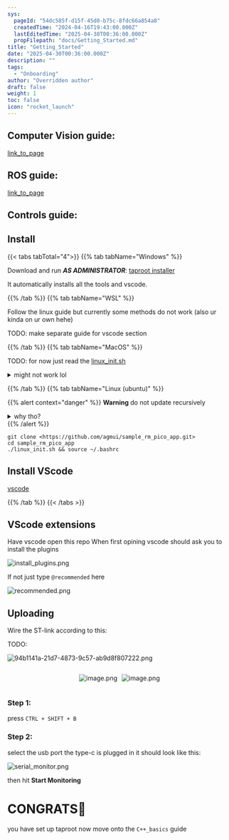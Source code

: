 ```yaml
---
sys:
  pageId: "54dc585f-d15f-45d0-b75c-8fdc66a854a8"
  createdTime: "2024-04-16T19:43:00.000Z"
  lastEditedTime: "2025-04-30T00:36:00.000Z"
  propFilepath: "docs/Getting_Started.md"
title: "Getting_Started"
date: "2025-04-30T00:36:00.000Z"
description: ""
tags:
  - "Onboarding"
author: "Overridden author"
draft: false
weight: 1
toc: false
icon: "rocket_launch"
---
```


## Computer Vision guide:

[link_to_page](86d45bc0-388b-4d26-8848-44f255f73d0e)

## ROS guide:

[link_to_page](3c76c1de-ec8f-46d6-8b0a-294005edc2d5)

## Controls guide:

## Install

{{< tabs tabTotal="4">}}
{{% tab tabName="Windows" %}}

Download and run _**AS ADMINISTRATOR**_: [taproot installer](https://github.com/Thornbots/TeachingFreshies/releases/tag/1.0)

It automatically installs all the tools and vscode.

{{% /tab %}}
{{% tab tabName="WSL" %}}

Follow the linux guide but currently some methods do not work (also ur kinda on ur own hehe)

TODO: make separate guide for vscode section

{{% /tab %}}
{{% tab tabName="MacOS" %}}

TODO: for now just read the [linux_init.sh](https://github.com/agmui/sample_rm_pico_app/blob/main/linux_init.sh)

<details>
<summary>might not work lol</summary>

`brew install libusb pkg-config`

Next install: [vscode](https://code.visualstudio.com/Download)

</details>

{{% /tab %}}
{{% tab tabName="Linux (ubuntu)" %}}

{{% alert context="danger" %}}
**Warning** do not update recursively
<details>
<summary>why tho?</summary>
There are some submodules that may go on for a while (like tinyusb) and I highly
recommend you don't need to get them.
If you want to see what submodules I update just look in `linux_init.sh`
</details>
{{% /alert %}}

```shell
git clone <https://github.com/agmui/sample_rm_pico_app.git>
cd sample_rm_pico_app
./linux_init.sh && source ~/.bashrc
```

## Install VScode

[vscode](https://code.visualstudio.com/Download)

{{% /tab %}}
{{< /tabs >}}

## VScode extensions

Have vscode open this repo
When first opining vscode should ask you to install the plugins

![install_plugins.png](https://prod-files-secure.s3.us-west-2.amazonaws.com/d518164a-d88e-44d1-a4ee-3adb3bd8bce0/89bd30f0-1825-4e77-867b-0a41ce370880/install_plugins.png?X-Amz-Algorithm=AWS4-HMAC-SHA256&X-Amz-Content-Sha256=UNSIGNED-PAYLOAD&X-Amz-Credential=ASIAZI2LB4665TW4NRYW%2F20250604%2Fus-west-2%2Fs3%2Faws4_request&X-Amz-Date=20250604T121554Z&X-Amz-Expires=3600&X-Amz-Security-Token=IQoJb3JpZ2luX2VjEFMaCXVzLXdlc3QtMiJGMEQCIC1lcnWEOzIQ63M5rUr5upw%2FXnJSAAiEYeW2Xd1f8vZ%2FAiA0KSX8tqxPGCLUvqQz1zjR%2FjA9GZVpV5uh19U6t1WI8ir%2FAwgsEAAaDDYzNzQyMzE4MzgwNSIMvlpFMyTVMxg2MXZ%2FKtwDQNR7vvojB3tNUkuq7QcIcuZ%2BWxEz0hkVqIT%2BFv6xngAf7ZVtNHRZO3q2HbV8Askker8U3IyxBSMpjaFKWS4zRHTL6vJiMehWngUy1Cehrh3kZbPv6afwgJQ4cexI4Uu312LznOrAWm3XMZb8bz2F4TJZm%2BKklBwZ8RP%2BX208aprxeKQEpcI7n9HoTM4DYdq7nIwKpWIWgF8lIetRIMseNVO5vo2N1GsE541OyMTBZSRRB7xSAxo247ik7h%2FZf67SVqbJvdL7KjKFSEaITL0g1NB5bD4sGVbTm4Fz96%2FQTQ9DHngPLs%2F6fnaQNfZU%2BZpfAMpdYlGQHSVcNSIhxx1s3ojfq2DJ8unv5LI0sxXrXMDlJg90XR6ZXQ0vtTYGaN4Gu4bCOFeZXvGtMCQ45zTYpwG7sZkyggkvSaOg92%2FtdfGxmmMA8jubeuCXerT5qBj8yWn5z6ytu3MTEJ4GUsS%2BJQAzWt15%2B4X405ocQ7tkw%2FYhwlD4jJS5wedmsPrfd%2BK9pWsOxPJEqkUtLNfC2LVd2T74IlJ0CbGeYWqbfAxZAWTIQiXSAW%2BfsrzNoSwr%2BWI3cvEa3KlJ1ylLiPSazT2CexNqNMAPoX4%2BzPyuj1s930KswL3xYTaUVrjeeK8wuNaAwgY6pgEYSQFNuFOo4g3LPFeksWbOA95O58qFJBYspqDoMoNJ1zD9xB9f%2Bt3UyfjaPyZkNhs%2Fs65xaengU0ITSAAb3ub4bU9Dy7PmxNc1VPn7PPanEDdecOiuTohJYWT2Pudb9rO84NhIYgD%2FsRTthy%2B001VbE0z1iyW1aLJ8ayGiiTSC0ksjbgI7Q4qpbsBTZz3gBR2Xl71rqy4ZVV%2FtNERtw4DW8Mw2ofnd&X-Amz-Signature=597d9aadb5b7dd14a516fe9761478feafb23be58ecc1295ba74d1f640e110333&X-Amz-SignedHeaders=host&x-id=GetObject)

If not just type `@recommended` here  

![recommended.png](https://prod-files-secure.s3.us-west-2.amazonaws.com/d518164a-d88e-44d1-a4ee-3adb3bd8bce0/61e661e9-5d85-4dfc-be0d-8d2097a5e793/recommended.png?X-Amz-Algorithm=AWS4-HMAC-SHA256&X-Amz-Content-Sha256=UNSIGNED-PAYLOAD&X-Amz-Credential=ASIAZI2LB4665TW4NRYW%2F20250604%2Fus-west-2%2Fs3%2Faws4_request&X-Amz-Date=20250604T121554Z&X-Amz-Expires=3600&X-Amz-Security-Token=IQoJb3JpZ2luX2VjEFMaCXVzLXdlc3QtMiJGMEQCIC1lcnWEOzIQ63M5rUr5upw%2FXnJSAAiEYeW2Xd1f8vZ%2FAiA0KSX8tqxPGCLUvqQz1zjR%2FjA9GZVpV5uh19U6t1WI8ir%2FAwgsEAAaDDYzNzQyMzE4MzgwNSIMvlpFMyTVMxg2MXZ%2FKtwDQNR7vvojB3tNUkuq7QcIcuZ%2BWxEz0hkVqIT%2BFv6xngAf7ZVtNHRZO3q2HbV8Askker8U3IyxBSMpjaFKWS4zRHTL6vJiMehWngUy1Cehrh3kZbPv6afwgJQ4cexI4Uu312LznOrAWm3XMZb8bz2F4TJZm%2BKklBwZ8RP%2BX208aprxeKQEpcI7n9HoTM4DYdq7nIwKpWIWgF8lIetRIMseNVO5vo2N1GsE541OyMTBZSRRB7xSAxo247ik7h%2FZf67SVqbJvdL7KjKFSEaITL0g1NB5bD4sGVbTm4Fz96%2FQTQ9DHngPLs%2F6fnaQNfZU%2BZpfAMpdYlGQHSVcNSIhxx1s3ojfq2DJ8unv5LI0sxXrXMDlJg90XR6ZXQ0vtTYGaN4Gu4bCOFeZXvGtMCQ45zTYpwG7sZkyggkvSaOg92%2FtdfGxmmMA8jubeuCXerT5qBj8yWn5z6ytu3MTEJ4GUsS%2BJQAzWt15%2B4X405ocQ7tkw%2FYhwlD4jJS5wedmsPrfd%2BK9pWsOxPJEqkUtLNfC2LVd2T74IlJ0CbGeYWqbfAxZAWTIQiXSAW%2BfsrzNoSwr%2BWI3cvEa3KlJ1ylLiPSazT2CexNqNMAPoX4%2BzPyuj1s930KswL3xYTaUVrjeeK8wuNaAwgY6pgEYSQFNuFOo4g3LPFeksWbOA95O58qFJBYspqDoMoNJ1zD9xB9f%2Bt3UyfjaPyZkNhs%2Fs65xaengU0ITSAAb3ub4bU9Dy7PmxNc1VPn7PPanEDdecOiuTohJYWT2Pudb9rO84NhIYgD%2FsRTthy%2B001VbE0z1iyW1aLJ8ayGiiTSC0ksjbgI7Q4qpbsBTZz3gBR2Xl71rqy4ZVV%2FtNERtw4DW8Mw2ofnd&X-Amz-Signature=170debc4d3556bcb8f5e4d80f268076611bda4b911921dd721bfe1e1348a1965&X-Amz-SignedHeaders=host&x-id=GetObject)

## Uploading

Wire the ST-link according to this:

TODO:

![94b1141a-21d7-4873-9c57-ab9d8f807222.png](https://prod-files-secure.s3.us-west-2.amazonaws.com/d518164a-d88e-44d1-a4ee-3adb3bd8bce0/e5fad17d-ab82-4300-9f4c-505ab4b1202c/94b1141a-21d7-4873-9c57-ab9d8f807222.png?X-Amz-Algorithm=AWS4-HMAC-SHA256&X-Amz-Content-Sha256=UNSIGNED-PAYLOAD&X-Amz-Credential=ASIAZI2LB4665TW4NRYW%2F20250604%2Fus-west-2%2Fs3%2Faws4_request&X-Amz-Date=20250604T121554Z&X-Amz-Expires=3600&X-Amz-Security-Token=IQoJb3JpZ2luX2VjEFMaCXVzLXdlc3QtMiJGMEQCIC1lcnWEOzIQ63M5rUr5upw%2FXnJSAAiEYeW2Xd1f8vZ%2FAiA0KSX8tqxPGCLUvqQz1zjR%2FjA9GZVpV5uh19U6t1WI8ir%2FAwgsEAAaDDYzNzQyMzE4MzgwNSIMvlpFMyTVMxg2MXZ%2FKtwDQNR7vvojB3tNUkuq7QcIcuZ%2BWxEz0hkVqIT%2BFv6xngAf7ZVtNHRZO3q2HbV8Askker8U3IyxBSMpjaFKWS4zRHTL6vJiMehWngUy1Cehrh3kZbPv6afwgJQ4cexI4Uu312LznOrAWm3XMZb8bz2F4TJZm%2BKklBwZ8RP%2BX208aprxeKQEpcI7n9HoTM4DYdq7nIwKpWIWgF8lIetRIMseNVO5vo2N1GsE541OyMTBZSRRB7xSAxo247ik7h%2FZf67SVqbJvdL7KjKFSEaITL0g1NB5bD4sGVbTm4Fz96%2FQTQ9DHngPLs%2F6fnaQNfZU%2BZpfAMpdYlGQHSVcNSIhxx1s3ojfq2DJ8unv5LI0sxXrXMDlJg90XR6ZXQ0vtTYGaN4Gu4bCOFeZXvGtMCQ45zTYpwG7sZkyggkvSaOg92%2FtdfGxmmMA8jubeuCXerT5qBj8yWn5z6ytu3MTEJ4GUsS%2BJQAzWt15%2B4X405ocQ7tkw%2FYhwlD4jJS5wedmsPrfd%2BK9pWsOxPJEqkUtLNfC2LVd2T74IlJ0CbGeYWqbfAxZAWTIQiXSAW%2BfsrzNoSwr%2BWI3cvEa3KlJ1ylLiPSazT2CexNqNMAPoX4%2BzPyuj1s930KswL3xYTaUVrjeeK8wuNaAwgY6pgEYSQFNuFOo4g3LPFeksWbOA95O58qFJBYspqDoMoNJ1zD9xB9f%2Bt3UyfjaPyZkNhs%2Fs65xaengU0ITSAAb3ub4bU9Dy7PmxNc1VPn7PPanEDdecOiuTohJYWT2Pudb9rO84NhIYgD%2FsRTthy%2B001VbE0z1iyW1aLJ8ayGiiTSC0ksjbgI7Q4qpbsBTZz3gBR2Xl71rqy4ZVV%2FtNERtw4DW8Mw2ofnd&X-Amz-Signature=17c4085708c1f97b8256beebf1824a7fdca97abf52983a608d339283024bc051&X-Amz-SignedHeaders=host&x-id=GetObject)

<div style="display: flex;flex-direction: row; column-gap:10px; max-width: 630px;justify-content: center;">
<div>

![image.png](https://prod-files-secure.s3.us-west-2.amazonaws.com/d518164a-d88e-44d1-a4ee-3adb3bd8bce0/210ecb78-1116-4d7b-b9b7-2292f66fa2c2/image.png?X-Amz-Algorithm=AWS4-HMAC-SHA256&X-Amz-Content-Sha256=UNSIGNED-PAYLOAD&X-Amz-Credential=ASIAZI2LB466U2F7PKZQ%2F20250604%2Fus-west-2%2Fs3%2Faws4_request&X-Amz-Date=20250604T121602Z&X-Amz-Expires=3600&X-Amz-Security-Token=IQoJb3JpZ2luX2VjEFMaCXVzLXdlc3QtMiJHMEUCIANxyNYC%2FDoJrfDPIem1%2FLf26DueIz2QYQJ7Li4fjXUiAiEAkHOW0cEAbjXBBxXu6auT22myzLp82ui77psKXVLApeIq%2FwMILBAAGgw2Mzc0MjMxODM4MDUiDPHBlt1K%2F5eiLdyWDSrcA892e8tkqqs%2FNIBAyv8bTL6%2F8j3BP3UCUywNDAHx7SCtomfvAqruUxKwufiegK46iwBQKRAGHzkvNG7wk7DTCvM4wJdwriJjgFAB9nFbq6pbLaj6oA0kl90os2IBblw5niCPs%2BwqhmOwqev3FESlCoEn%2BJY%2F8LiYSpltmVC5RrZEyNy1n3VU6vnmnHIVJvDufGQjA9GYBdvPYPU8%2BnMB5BZeLUGvFUtQFI%2FIkyyp0r21ZaCxrDIIZIqeyd0mTXE8sTAhBgk%2B13bkN2P%2FAi0lAKeU60akQhVyfYwqPDvDXWn1vfNYh3rRgdtPoG2e%2FTGVNIRTSY6RMzP2kyDGwoXgjWhxmlFzFm%2BApgyRPNillnMf%2F9OK1Rjf8l6FlGxqaRuH%2FguLJU6y8LfHRDjnrJFnJ4GSuaq3hoF0wCHrvMMEUaso1jTet0sM0k5s4JhseZV0OJQL3%2FhHq8oKGI5gjkHEsjF0XOBwf4quddrXDdMTSnus%2Fvc1yV%2B47Bf1QtaokIsoE3fi%2FtFFLOOodnUWrtpQDm88xixzR%2Ff2lZIvwHRqCngWemAEUffRsBXK1cIM6Cp3y9y5yOxgEmO4thJ9cft7w3S5N13gH3YCbe0Awrbdi5SjKPcnzIxMjOo6BS0LMMXQgMIGOqUBPTdOuWAZDjJamp1p5k5ecvh2V7DabuH3fJ9Ft%2BSeGs8zWvxKCeQ%2FhgvibA9goBWnad9G%2F3%2FBwBhgtqRhNJvGJGYKMFS%2F9FsPRSKXtXMKz0eEqpdButb6KjgZLBzv8v2UP9olvhzSlroAokXHL4m4lJv21nJ2uoG1tqvJgGI1d1sLjEq9NGskxDiZ%2FTyGE48v1WXWWD3ccE0%2BCyNWUJ5FVGe0z7q3&X-Amz-Signature=eb935512c9c7c019e0fd71a2a09211b19747166ad0390ecce30ff3b92c554821&X-Amz-SignedHeaders=host&x-id=GetObject)

</div>
<div>

![image.png](https://prod-files-secure.s3.us-west-2.amazonaws.com/d518164a-d88e-44d1-a4ee-3adb3bd8bce0/33a0fd0f-8ca6-4a86-8e09-26e95ded1fff/image.png?X-Amz-Algorithm=AWS4-HMAC-SHA256&X-Amz-Content-Sha256=UNSIGNED-PAYLOAD&X-Amz-Credential=ASIAZI2LB466VUBJDVEI%2F20250604%2Fus-west-2%2Fs3%2Faws4_request&X-Amz-Date=20250604T121603Z&X-Amz-Expires=3600&X-Amz-Security-Token=IQoJb3JpZ2luX2VjEFMaCXVzLXdlc3QtMiJHMEUCIQD35AiA9IvCo%2FVpqslLWz%2FuGsBEvGr4vg1eA%2Fyf0Xn%2FMQIgJAVbjwguoKP%2BkLVzG9hftsQC74oZAn8sOoQSIoc4uMsq%2FwMILBAAGgw2Mzc0MjMxODM4MDUiDBztWgX0MjUnEX52lCrcA0sLrH%2Fz8nxrmhsL1AvtqwdRJGkRvA9J%2FSZTZyEda10tFof0VOK%2FGxiVjhEHoyWhcp9j8GZojLllbxozRvNuR8MVYMgtiXtQPGcsPJxugUBj9xH1G4eSU7Gyv1nEOCwsb1ZExjriJx69TKT2s5%2BM3GIzZg9li05LnwgilgPOsvYcxdDWmdVpa7UFrw1xdxYS9frNZHIBBHsOmW4eaazzFDQobTxq3SPzDRk4vAZbMYrnEinKIO%2FDBra4x1%2FaMjVRXXDBZ%2BwrwwjPBkd1n4rJAt4ltrgeYvYn3B0YCUcNoYTgKyWBV%2FC7lWd0Oe%2BOfX3ehBbYHR1ouM%2Bq%2FOW1%2FkDtXqDl%2F7bwmuFdiJk5AA9fXBS1WMOdWNR4DBUpz6Yu9XtELRKVF9BlhTw73fhb4dO8UEIJ%2Bp9qIEItvO7RVxS%2BGUSxC9VOm2PYtEs%2Bo5%2BF5e3M4N2uPGwaWF0YlBDcc5RN2H09mcStWnUfBqhRu6uHh%2F6S0QbHWSvVxgz2RP4rrmLo8V1sHIBe4XKkKgFTim1tPrA3WtCgLmkuRFgEVuE4Alk5DzYpWQi7CQYVGvGsqhthoXZyBKIw1rSCgdh%2BFLJjMmdNYCC51hmILfVRB%2Bef%2B6NblVNuwuj4kfXxnBfgMPbPgMIGOqUBImPi3yO6rYoAcNnXMzgydp6hzQSEf%2Fq4JJFBugqZclM8Siw4kKkE5qRVw9kDQfSwpi0EH0oYnzr1OTaKFBqKuv%2BoLUdyt64tua4g5flw4NLXkj4ESSFQ4vKBTRxNjpPr3O52L4Sdoz7QoNtSxu%2Fz38PEn3UsjGJLUepETccpJNnNjotxNInDw2QITr%2FyHHa3eJu%2FVj4KKdmfuBmdVAeZVdXPgTIH&X-Amz-Signature=a0d81ce89ffb456e3f8114f67147a4bd2e574518ad97e3f58dc73f926e0c1a39&X-Amz-SignedHeaders=host&x-id=GetObject)

</div>
</div>

### Step 1:

press `CTRL + SHIFT + B`

### Step 2:

select the usb port the type-c is plugged in it should look like this:

![serial_monitor.png](https://prod-files-secure.s3.us-west-2.amazonaws.com/d518164a-d88e-44d1-a4ee-3adb3bd8bce0/f03f4774-05d4-4393-b6a0-d5efb6d315ab/serial_monitor.png?X-Amz-Algorithm=AWS4-HMAC-SHA256&X-Amz-Content-Sha256=UNSIGNED-PAYLOAD&X-Amz-Credential=ASIAZI2LB4665TW4NRYW%2F20250604%2Fus-west-2%2Fs3%2Faws4_request&X-Amz-Date=20250604T121554Z&X-Amz-Expires=3600&X-Amz-Security-Token=IQoJb3JpZ2luX2VjEFMaCXVzLXdlc3QtMiJGMEQCIC1lcnWEOzIQ63M5rUr5upw%2FXnJSAAiEYeW2Xd1f8vZ%2FAiA0KSX8tqxPGCLUvqQz1zjR%2FjA9GZVpV5uh19U6t1WI8ir%2FAwgsEAAaDDYzNzQyMzE4MzgwNSIMvlpFMyTVMxg2MXZ%2FKtwDQNR7vvojB3tNUkuq7QcIcuZ%2BWxEz0hkVqIT%2BFv6xngAf7ZVtNHRZO3q2HbV8Askker8U3IyxBSMpjaFKWS4zRHTL6vJiMehWngUy1Cehrh3kZbPv6afwgJQ4cexI4Uu312LznOrAWm3XMZb8bz2F4TJZm%2BKklBwZ8RP%2BX208aprxeKQEpcI7n9HoTM4DYdq7nIwKpWIWgF8lIetRIMseNVO5vo2N1GsE541OyMTBZSRRB7xSAxo247ik7h%2FZf67SVqbJvdL7KjKFSEaITL0g1NB5bD4sGVbTm4Fz96%2FQTQ9DHngPLs%2F6fnaQNfZU%2BZpfAMpdYlGQHSVcNSIhxx1s3ojfq2DJ8unv5LI0sxXrXMDlJg90XR6ZXQ0vtTYGaN4Gu4bCOFeZXvGtMCQ45zTYpwG7sZkyggkvSaOg92%2FtdfGxmmMA8jubeuCXerT5qBj8yWn5z6ytu3MTEJ4GUsS%2BJQAzWt15%2B4X405ocQ7tkw%2FYhwlD4jJS5wedmsPrfd%2BK9pWsOxPJEqkUtLNfC2LVd2T74IlJ0CbGeYWqbfAxZAWTIQiXSAW%2BfsrzNoSwr%2BWI3cvEa3KlJ1ylLiPSazT2CexNqNMAPoX4%2BzPyuj1s930KswL3xYTaUVrjeeK8wuNaAwgY6pgEYSQFNuFOo4g3LPFeksWbOA95O58qFJBYspqDoMoNJ1zD9xB9f%2Bt3UyfjaPyZkNhs%2Fs65xaengU0ITSAAb3ub4bU9Dy7PmxNc1VPn7PPanEDdecOiuTohJYWT2Pudb9rO84NhIYgD%2FsRTthy%2B001VbE0z1iyW1aLJ8ayGiiTSC0ksjbgI7Q4qpbsBTZz3gBR2Xl71rqy4ZVV%2FtNERtw4DW8Mw2ofnd&X-Amz-Signature=7da695aed4aea1957b8978bf268615e38b2397b1310fd660ff22a5bedc9f1907&X-Amz-SignedHeaders=host&x-id=GetObject)

then hit **Start Monitoring**

# CONGRATS🎉

you have set up taproot now move onto the `C++_basics` guide
